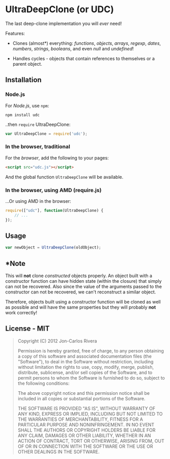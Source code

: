 # UltraDeepClone (or UDC)

The last deep-clone implementation you will *ever* need!

Features:

* Clones (almost\*) everything: *functions*, *objects*, *arrays*, *regexp*, *dates*, *numbers*, *strings*, *booleans*, and even *null* and *undefined*!

* Handles cycles - objects that contain references to themselves or a parent object.

## Installation

### Node.js

For *Node.js*, use `npm`:

````console
npm install udc
````

..then `require` UltraDeepClone:

````javascript
var UltraDeepClone = require('udc');
````

### In the browser, traditional

For the *browser*, add the following to your pages:

````html
<script src="udc.js"></script>
````

And the global function `UltraDeepClone` will be available.

### In the browser, using AMD (require.js)

...Or using AMD in the browser:

````javascript
require(["udc"], function(UltraDeepClone) {
	// ...
});
````

## Usage

````javascript
var newObject = UltraDeepClone(oldObject); 
````

## \*Note

This will **not** clone *constructed* objects properly. An object built with a constructor function can have hidden state (within the closure) that simply can not be recovered. Also since the value of the arguments passed to the constructor can not be recovered, we can't reconstruct a similar object.

Therefore, objects built using a constructor function will be cloned as well as possible and will have the same properties but they will probably **not** work correctly!

## License - MIT

> Copyright (C) 2012 Jon-Carlos Rivera
> 
> Permission is hereby granted, free of charge, to any person obtaining a copy of this software and associated documentation files (the "Software"), to deal in the Software without restriction, including without limitation the rights to use, copy, modify, merge, publish, distribute, sublicense, and/or sell copies of the Software, and to permit persons to whom the Software is furnished to do so, subject to the following conditions:
>
> The above copyright notice and this permission notice shall be included in all copies or substantial portions of the Software.
>
> THE SOFTWARE IS PROVIDED "AS IS", WITHOUT WARRANTY OF ANY KIND, EXPRESS OR IMPLIED, INCLUDING BUT NOT LIMITED TO THE WARRANTIES OF MERCHANTABILITY, FITNESS FOR A PARTICULAR PURPOSE AND NONINFRINGEMENT. IN NO EVENT SHALL THE AUTHORS OR COPYRIGHT HOLDERS BE LIABLE FOR ANY CLAIM, DAMAGES OR OTHER LIABILITY, WHETHER IN AN ACTION OF CONTRACT, TORT OR OTHERWISE, ARISING FROM, OUT OF OR IN CONNECTION WITH THE SOFTWARE OR THE USE OR OTHER DEALINGS IN THE SOFTWARE.
